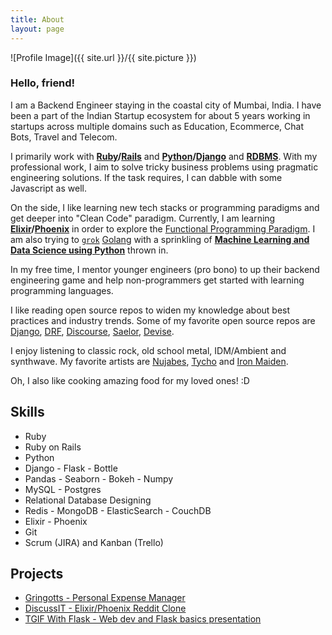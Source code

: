 ```yaml
---
title: About
layout: page
---
```

![Profile Image]({{ site.url }}/{{ site.picture }})

### Hello, friend!

I am a Backend Engineer staying in the coastal city of Mumbai, India. I have been a part of the Indian Startup ecosystem for about 5 years working in startups across multiple domains such as Education, Ecommerce, Chat Bots, Travel and Telecom.

I primarily work with **[Ruby](https://www.ruby-lang.org/en/)/[Rails](https://rubyonrails.org/)** and **[Python](https://www.python.org/)/[Django](https://www.djangoproject.com/)** and [**RDBMS**](https://en.wikipedia.org/wiki/Relational_database). With my professional work, I aim to solve tricky business problems using pragmatic engineering solutions. If the task requires, I can dabble with some Javascript as well.

On the side, I like learning new tech stacks or programming paradigms and get deeper into "Clean Code" paradigm. Currently, I am learning **[Elixir](https://elixir-lang.org/)/[Phoenix](https://phoenixframework.org/)** in order to explore the [Functional Programming Paradigm](https://en.wikipedia.org/wiki/Functional_programming). I am also trying to [`grok`](https://www.urbandictionary.com/define.php?term=grok) [Golang](https://golang.org/) with a sprinkling of **[Machine Learning and Data Science using Python](https://www.python-course.eu/machine_learning.php)** thrown in.

In my free time, I mentor younger engineers (pro bono) to up their backend engineering game and help non-programmers get started with learning programming languages.

I like reading open source repos to widen my knowledge about best practices and industry trends. Some of my favorite open source repos are [Django](https://github.com/django/django), [DRF](https://github.com/encode/django-rest-framework), [Discourse](https://github.com/discourse/discourse), [Saelor](https://github.com/mirumee/saleor), [Devise](https://github.com/plataformatec/devise).

I enjoy listening to classic rock, old school metal, IDM/Ambient and synthwave. My favorite artists are [Nujabes](https://www.youtube.com/watch?v=TjFEHf6y7CU), [Tycho](https://www.youtube.com/watch?v=9kuNshckRIU) and [Iron Maiden](https://www.youtube.com/watch?v=Xg9aQvjMS60).

Oh, I also like cooking amazing food for my loved ones! :D

<h2>Skills</h2>

<ul class="skill-list">
	<li>Ruby</li>
	<li>Ruby on Rails</li>
	<li>Python</li>
	<li>Django - Flask - Bottle</li>
	<li> Pandas - Seaborn - Bokeh - Numpy </li>
	<li>MySQL - Postgres</li>
	<li>Relational Database Designing</li>
	<li>Redis - MongoDB - ElasticSearch - CouchDB </li>
	<li>Elixir - Phoenix </li>
	<li>Git</li>
	<li>Scrum (JIRA) and Kanban (Trello)</li>
</ul>

<h2>Projects</h2>

<ul>
	<li><a href="https://github.com/darth-dodo/gringotts-backend">Gringotts - Personal Expense Manager</a></li>
	<li><a href="https://github.com/darth-dodo/discuss-it">DiscussIT - Elixir/Phoenix Reddit Clone</a></li>
	<li><a href="https://darth-dodo.github.io/tgif-with-flask/">TGIF With Flask - Web dev and Flask basics presentation</a></li>
</ul>
